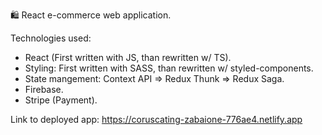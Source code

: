 🛍️ React e-commerce web application.

Technologies used:
- React (First written with JS, than rewritten w/ TS).
- Styling: First written with SASS, than rewritten w/ styled-components.
- State mangement: Context API => Redux Thunk => Redux Saga.
- Firebase.
- Stripe (Payment).

Link to deployed app: https://coruscating-zabaione-776ae4.netlify.app
